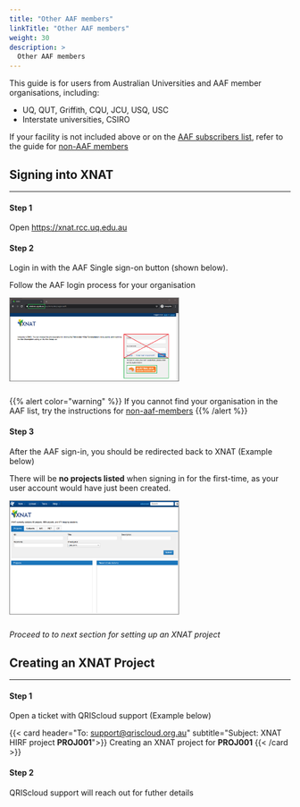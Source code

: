 ```yaml
---
title: "Other AAF members"
linkTitle: "Other AAF members"
weight: 30
description: >
  Other AAF members
---
```


This guide is for users from Australian Universities and AAF member organisations, including:
- UQ, QUT, Griffith, CQU, JCU, USQ, USC
- Interstate universities, CSIRO

If your facility is not included above or on the [AAF subscribers list](https://aaf.edu.au/subscribers), refer to the guide for [non-AAF members](../non-aaf-members)

## Signing into XNAT
---
#### Step 1
Open https://xnat.rcc.uq.edu.au

#### Step 2
Login in with the AAF Single sign-on button (shown below).

Follow the AAF login process for your organisation

<img src="/docs/user-guides/getting-started/xnat-aaf-login-page.png" width="60%" height="30%" style="border: 1px solid grey; margin-bottom:10px">

{{% alert color="warning" %}}
If you cannot find your organisation in the AAF list, try the instructions for [non-aaf-members](../non-aaf-members)
{{% /alert %}}

#### Step 3

After the AAF sign-in, you should be redirected back to XNAT (Example below)

There will be **no projects listed** when signing in for the first-time, as your user account would have just been created.

<img src="/docs/user-guides/getting-started//xnat-signed-in.png" width="60%" height="30%" style="border: 1px solid grey; margin-bottom:10px">

_Proceed to to next section for setting up an XNAT project_

## Creating an XNAT Project
---
#### Step 1
Open a ticket with QRIScloud support (Example below)

{{< card header="To: support@qriscloud.org.au" subtitle="Subject: XNAT HIRF project **PROJ001**">}}
Creating an XNAT project for **PROJ001**
{{< /card >}}

#### Step 2
QRIScloud support will reach out for futher details